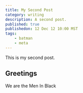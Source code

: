 ```yaml
---
title: My Second Post
category: writing
description: A second post.
published: true
publishedon: 12 Dec 12 10:00 MST
tags:
    - batman 
    - meta
---
```

This is my second post.

## Greetings

We are the Men In Black